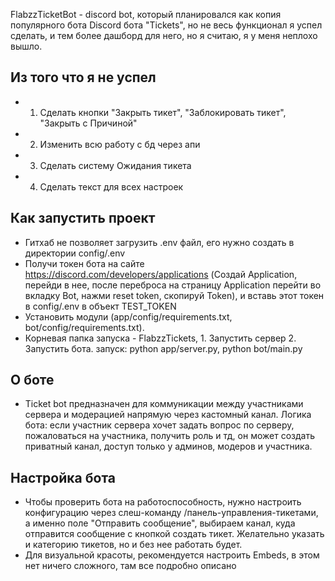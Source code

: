 FlabzzTicketBot - discord bot, который планировался как копия популярного бота Discord бота "Tickets", но не весь функционал я успел сделать, и тем более дашборд для него, но я считаю, я у меня неплохо вышло. 

## Из того что я не успел
* 1. Сделать кнопки "Закрыть тикет", "Заблокировать тикет", "Закрыть с Причиной"
* 2. Изменить всю работу с бд через апи
* 3. Сделать систему Ожидания тикета
* 4. Сделать текст для всех настроек

## Как запустить проект
* Гитхаб не позволяет загрузить .env файл, его нужно создать в директории config/.env
* Получи токен бота на сайте https://discord.com/developers/applications (Создай Application, перейди в нее, после переброса на страницу Application перейти во вкладку Bot, нажми reset token, скопируй Token), и вставь этот токен в config/.env в объект TEST_TOKEN
* Установить модули (app/config/requirements.txt, bot/config/requirements.txt).
* Корневая папка запуска - FlabzzTickets, 1. Запустить сервер 2. Запустить бота. запуск: python app/server.py, python bot/main.py


## О боте
* Ticket bot предназначен для коммуникации между участниками сервера и модерацией напрямую через кастомный канал. Логика бота: если участник сервера хочет задать вопрос по серверу, пожаловаться на участника, получить роль и тд, он может создать приватный канал, доступ только у админов, модеров и участника.

## Настройка бота
* Чтобы проверить бота на работоспособность, нужно настроить конфигурацию через слеш-команду /панель-управления-тикетами, а именно поле "Отправить сообщение", выбираем канал, куда отправится сообщение с кнопкой создать тикет. Желательно указать и категорию тикетов, но и без нее работать будет.
* Для визуальной красоты, рекомендуется настроить Embeds, в этом нет ничего сложного, там все подробно описано
